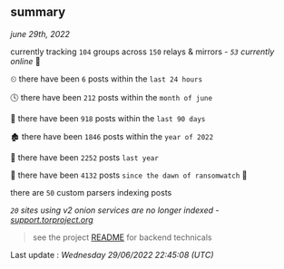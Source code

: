 
## summary
_june 29th, 2022_

currently tracking `104` groups across `150` relays & mirrors - _`53` currently online_ 📡

⏲ there have been `6` posts within the `last 24 hours`

🕓 there have been `212` posts within the `month of june`

📅 there have been `918` posts within the `last 90 days`

🏚 there have been `1846` posts within the `year of 2022`

🚀 there have been `2252` posts `last year`

🦕 there have been `4132` posts `since the dawn of ransomwatch` 🐣

there are `50` custom parsers indexing posts

_`20` sites using v2 onion services are no longer indexed - [support.torproject.org](https://support.torproject.org/onionservices/v2-deprecation/)_

> see the project [README](https://github.com/jmousqueton/ransomwatch#readme) for backend technicals



Last update : _Wednesday 29/06/2022 22:45:08 (UTC)_

